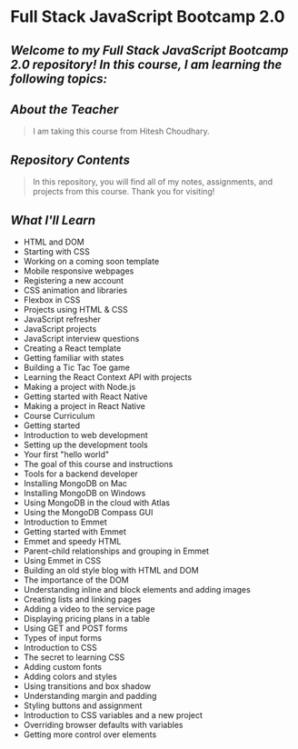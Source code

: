 # Full Stack JavaScript Bootcamp 2.0

## _Welcome to my Full Stack JavaScript Bootcamp 2.0 repository! In this course, I am learning the following topics:_

## _About the Teacher_
> I am taking this course from Hitesh Choudhary.

## _Repository Contents_
> In this repository, you will find all of my notes, assignments, and projects from this course. Thank you for visiting!

## _What I'll Learn_
- HTML and DOM
- Starting with CSS
- Working on a coming soon template
- Mobile responsive webpages
- Registering a new account
- CSS animation and libraries
- Flexbox in CSS
- Projects using HTML & CSS
- JavaScript refresher
- JavaScript projects
- JavaScript interview questions
- Creating a React template
- Getting familiar with states
- Building a Tic Tac Toe game
- Learning the React Context API with projects
- Making a project with Node.js
- Getting started with React Native
- Making a project in React Native
- Course Curriculum
- Getting started
- Introduction to web development
- Setting up the development tools
- Your first "hello world"
- The goal of this course and instructions
- Tools for a backend developer
- Installing MongoDB on Mac
- Installing MongoDB on Windows
- Using MongoDB in the cloud with Atlas
- Using the MongoDB Compass GUI
- Introduction to Emmet
- Getting started with Emmet
- Emmet and speedy HTML
- Parent-child relationships and grouping in Emmet
- Using Emmet in CSS
- Building an old style blog with HTML and DOM
- The importance of the DOM
- Understanding inline and block elements and adding images
- Creating lists and linking pages
- Adding a video to the service page
- Displaying pricing plans in a table
- Using GET and POST forms
- Types of input forms
- Introduction to CSS
- The secret to learning CSS
- Adding custom fonts
- Adding colors and styles
- Using transitions and box shadow
- Understanding margin and padding
- Styling buttons and assignment
- Introduction to CSS variables and a new project
- Overriding browser defaults with variables
- Getting more control over elements


